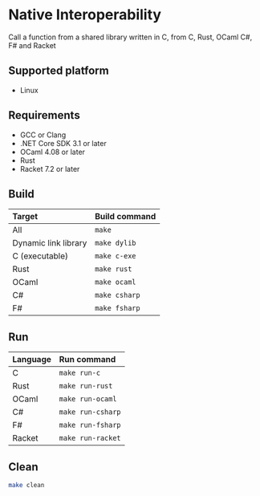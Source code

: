 # Native Interoperability

Call a function from a shared library written in C, from C, Rust, OCaml C#, F# and Racket

## Supported platform

- Linux

## Requirements

- GCC or Clang
- .NET Core SDK 3.1 or later
- OCaml 4.08 or later
- Rust
- Racket 7.2 or later

## Build

| Target | Build command |
| :--- | :--- |
| All | `make` |
| Dynamic link library | `make dylib` |
| C (executable) | `make c-exe` |
| Rust | `make rust` |
| OCaml | `make ocaml` |
| C# | `make csharp` |
| F# | `make fsharp` |

## Run

| Language | Run command |
| :--- | :--- |
| C | `make run-c` |
| Rust | `make run-rust` |
| OCaml | `make run-ocaml` |
| C# | `make run-csharp` |
| F# | `make run-fsharp` |
| Racket | `make run-racket` |

## Clean

```bash
make clean
```
